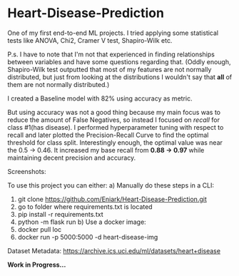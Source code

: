 # Heart-Disease-Prediction

One of my first end-to-end ML projects. I tried applying some statistical tests like ANOVA, Chi2, Cramer V test, Shapiro-Wilk etc.

P.s. I have to note that I'm not that experienced in finding relationships between variables and have some questions regarding that. (Oddly enough, Shapiro-Wilk test outputted that most of my features are not normally distributed, but just from looking at the distributions I wouldn't say that __all__ of them are not normally distributed.)

I created a Baseline model with 82% using accuracy as metric.

But using accuracy was not a good thing because my main focus was to reduce the amount of False Negatives, so instead I focused on _recall_ for class #1(has disease). I performed hyperparameter tuning with respect to recall and later plotted the Precision-Recall Curve to find the optimal threshold for class split. Interestingly enough, the optimal value was near the 0.5 -> 0.46. It increased my base recall from __0.88 -> 0.97__ while maintaining decent precision and accuracy.  


Screenshots:



To use this project you can either:
a) Manually do these steps in a CLI:
  1. git clone https://github.com/Eniark/Heart-Disease-Prediction.git
  2. go to folder where requirements.txt is located
  3. pip install -r requirements.txt
  4. python -m flask run
b) Use a docker image:
  1. docker pull loc
  2. docker run -p 5000:5000 -d heart-disease-img

Dataset Metadata: https://archive.ics.uci.edu/ml/datasets/heart+disease

__Work in Progress...__
